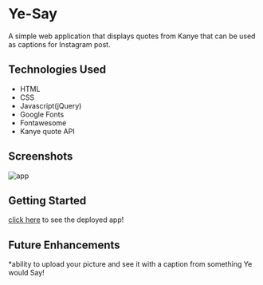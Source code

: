 # Ye-Say
A simple web application that displays quotes from Kanye that can be used as captions for Instagram post.

## Technologies Used 
* HTML
* CSS
* Javascript(jQuery)
* Google Fonts 
* Fontawesome
* Kanye quote API

## Screenshots 
![app](https://i.ibb.co/nr9zpp1/What-would-ye-say.png)

## Getting Started
 [click here](splendid-lebkuchen-8c47b9.netlify.app) to see the deployed app!
 
 ## Future Enhancements 
 *ability to upload your picture and see it with a caption from something Ye would Say!

